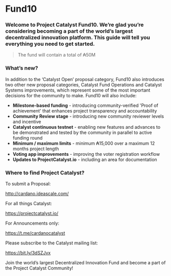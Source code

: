 # **Fund10**

### Welcome to Project Catalyst Fund10. We’re glad you’re considering becoming a part of the world’s largest decentralized innovation platform. This guide will tell you everything you need to get started.

>The fund will contain a total of ₳50M

### **What’s new?**
In addition to the ‘Catalyst Open’ proposal category, Fund10 also introduces two other new proposal categories, Catalyst Fund Operations and Catalyst Systems improvements, which represent some of the most important decisions for the community to make. Fund10 will also include:
* **Milestone-based funding** - introducing community-verified 'Proof of achievement' that enhances project transparency and accountability
* **Community Review stage** - introducing new community reviewer levels and incentive 
* **Catalyst continuous testnet** - enabling new features and advances to be demonstrated and tested by the community in parallel to active funding round 
* **Minimum / maximum limits** - minimum ₳15,000 over a maximum 12 months project length 
* **Voting app improvements** - improving the voter registration workflow 
* **Updates to ProjectCatalyst.io** - including an area for documentation 

### **Where to find Project Catalyst?**

To submit a Proposal:

http://cardano.ideascale.com/

For all things Catalyst:

​https://projectcatalyst.io/

For Announcements only:

​https://t.me/cardanocatalyst

Please subscribe to the Catalyst mailing list:

​https://bit.ly/3dSZJvx

Join the world’s largest Decentralized Innovation Fund and become a part of the Project Catalyst Community!
